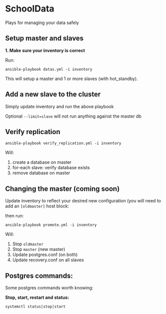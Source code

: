 # SchoolData
Plays for managing your data safely


## Setup master and slaves

**1. Make sure your inventory is correct**

Run:

```
ansible-playbook datas.yml -i inventory
```

This will setup a master and 1 or more slaves (with hot_standby).

## Add a new slave to the cluster

Simply update inventory and run the above playbook

Optional `--limit=slave` will not run anything against the master db

## Verify replication

```
ansible-playbook verify_replication.yml -i inventory
```

Will:

1. create a database on master
2. for-each slave: verify database exists
3. remove database on master

## Changing the master (coming soon)

Update inventory to reflect your desired new configuration (you will need to add an `[oldmaster]` host block:

then run:

```
ansible-playbook promote.yml -i inventory
```

Will:

1. Stop `oldmaster`
2. Stop `master` (new master)
3. Update postgres.conf (on both)
4. Update recovery.conf on all slaves


## Postgres commands:

Some postgres commands worth knowing:

**Stop, start, restart and status:**

```
systemctl status|stop|start
```